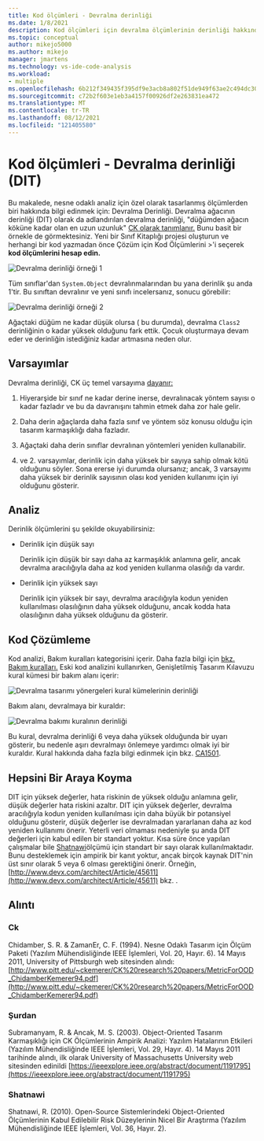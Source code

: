 ```yaml
---
title: Kod ölçümleri - Devralma derinliği
ms.date: 1/8/2021
description: Kod ölçümleri için devralma ölçümlerinin derinliği hakkında bilgi Visual Studio.
ms.topic: conceptual
author: mikejo5000
ms.author: mikejo
manager: jmartens
ms.technology: vs-ide-code-analysis
ms.workload:
- multiple
ms.openlocfilehash: 6b212f349435f395df9e3acb8a802f51de949f63ae2c494dc30fb08c7091c517
ms.sourcegitcommit: c72b2f603e1eb3a4157f00926df2e263831ea472
ms.translationtype: MT
ms.contentlocale: tr-TR
ms.lasthandoff: 08/12/2021
ms.locfileid: "121405580"
---
```

# <a name="code-metrics---depth-of-inheritance-dit"></a>Kod ölçümleri - Devralma derinliği (DIT)

Bu makalede, nesne odaklı analiz için özel olarak tasarlanmış ölçümlerden biri hakkında bilgi edinmek için: Devralma Derinliği. Devralma ağacının derinliği (DIT) olarak da adlandırılan devralma derinliği, "düğümden ağacın köküne kadar olan en uzun uzunluk" [CK olarak tanımlanır.](#ck) Bunu basit bir örnekle de görmektesiniz. Yeni bir Sınıf Kitaplığı projesi oluşturun ve herhangi bir kod yazmadan önce Çözüm için Kod Ölçümlerini >'i seçerek **kod ölçümlerini hesap edin.**

![Devralma derinliği örneği 1](media/depth-of-inheritance-example-1.png)

Tüm sınıflar'dan `System.Object` devralınmalarından bu yana derinlik şu anda 1'tir. Bu sınıftan devralınır ve yeni sınıfı incelersanız, sonucu görebilir:

![Devralma derinliği örneği 2](media/depth-of-inheritance-example-2.png)

Ağaçtaki düğüm ne kadar düşük olursa ( bu durumda), devralma `Class2` derinliğinin o kadar yüksek olduğunu fark ettik. Çocuk oluşturmaya devam eder ve derinliğin istediğiniz kadar artmasına neden olur.

## <a name="assumptions"></a>Varsayımlar

Devralma derinliği, CK üç temel varsayıma [dayanır:](#ck)

1. Hiyerarşide bir sınıf ne kadar derine inerse, devralınacak yöntem sayısı o kadar fazladır ve bu da davranışını tahmin etmek daha zor hale gelir.

2. Daha derin ağaçlarda daha fazla sınıf ve yöntem söz konusu olduğu için tasarım karmaşıklığı daha fazladır.

3. Ağaçtaki daha derin sınıflar devralınan yöntemleri yeniden kullanabilir.

1. ve 2. varsayımlar, derinlik için daha yüksek bir sayıya sahip olmak kötü olduğunu söyler. Sona ererse iyi durumda olursanız; ancak, 3 varsayımı daha yüksek bir derinlik sayısının olası kod yeniden kullanımı için iyi olduğunu gösterir.

## <a name="analysis"></a>Analiz

Derinlik ölçümlerini şu şekilde okuyabilirsiniz:

- Derinlik için düşük sayı

  Derinlik için düşük bir sayı daha az karmaşıklık anlamına gelir, ancak devralma aracılığıyla daha az kod yeniden kullanma olasılığı da vardır.

- Derinlik için yüksek sayı

  Derinlik için yüksek bir sayı, devralma aracılığıyla kodun yeniden kullanılması olasılığının daha yüksek olduğunu, ancak kodda hata olasılığının daha yüksek olduğunu da gösterir.

## <a name="code-analysis"></a>Kod Çözümleme

Kod analizi, Bakım kuralları kategorisini içerir. Daha fazla bilgi için [bkz. Bakım kuralları.](/dotnet/fundamentals/code-analysis/quality-rules/maintainability-warnings) Eski kod analizini kullanırken, Genişletilmiş Tasarım Kılavuzu kural kümesi bir bakım alanı içerir:

![Devralma tasarımı yönergeleri kural kümelerinin derinliği](media/depth-of-inheritance-design-guidelines.png)

Bakım alanı, devralmaya bir kuraldır:

![Devralma bakımı kuralının derinliği](media/depth-of-inheritance-maintainability-rule.png)

Bu kural, devralma derinliği 6 veya daha yüksek olduğunda bir uyarı gösterir, bu nedenle aşırı devralmayı önlemeye yardımcı olmak iyi bir kuraldır. Kural hakkında daha fazla bilgi edinmek için bkz. [CA1501](/dotnet/fundamentals/code-analysis/quality-rules/ca1501).

## <a name="putting-it-all-together"></a>Hepsini Bir Araya Koyma

DIT için yüksek değerler, hata riskinin de yüksek olduğu anlamına gelir, düşük değerler hata riskini azaltır. DIT için yüksek değerler, devralma aracılığıyla kodun yeniden kullanılması için daha büyük bir potansiyel olduğunu gösterir, düşük değerler ise devralmadan yararlanan daha az kod yeniden kullanımı önerir. Yeterli veri olmaması nedeniyle şu anda DIT değerleri için kabul edilen bir standart yoktur. Kısa süre önce yapılan çalışmalar bile [Shatnawi](#shatnawi)ölçümü için standart bir sayı olarak kullanılmaktadır. Bunu desteklemek için ampirik bir kanıt yoktur, ancak birçok kaynak DIT'nin üst sınır olarak 5 veya 6 olması gerektiğini önerir. Örneğin, [http://www.devx.com/architect/Article/45611](http://www.devx.com/architect/Article/45611) bkz. .

## <a name="citations"></a>Alıntı

### <a name="ck"></a>Ck

Chidamber, S. R. & ZamanEr, C. F. (1994). Nesne Odaklı Tasarım için Ölçüm Paketi (Yazılım Mühendisliğinde IEEE İşlemleri, Vol. 20, Hayır. 6). 14 Mayıs 2011, University of Pittsburgh web sitesinden alındı: [http://www.pitt.edu/~ckemerer/CK%20research%20papers/MetricForOOD_ChidamberKemerer94.pdf](http://www.pitt.edu/~ckemerer/CK%20research%20papers/MetricForOOD_ChidamberKemerer94.pdf)

### <a name="krishnan"></a>Şurdan

Subramanyam, R. & Ancak, M. S. (2003). Object-Oriented Tasarım Karmaşıklığı için CK Ölçümlerinin Ampirik Analizi: Yazılım Hatalarının Etkileri (Yazılım Mühendisliğinde IEEE İşlemleri, Vol. 29, Hayır. 4). 14 Mayıs 2011 tarihinde alındı, ilk olarak University of Massachusetts University web sitesinden edinildi [https://ieeexplore.ieee.org/abstract/document/1191795](https://ieeexplore.ieee.org/abstract/document/1191795)

### <a name="shatnawi"></a>Shatnawi

Shatnawi, R. (2010). Open-Source Sistemlerindeki Object-Oriented Ölçümlerinin Kabul Edilebilir Risk Düzeylerinin Nicel Bir Araştırma (Yazılım Mühendisliğinde IEEE İşlemleri, Vol. 36, Hayır. 2).